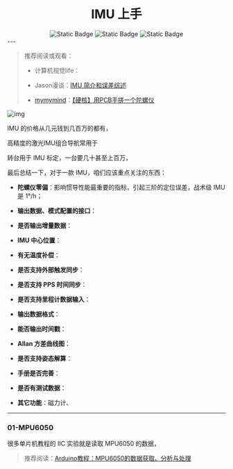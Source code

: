 <div align="center">
    <a name="Top"></a>
	<h1>IMU 上手</h1>
    <img alt="Static Badge" src="https://img.shields.io/badge/QQ-1482275402-red">
    <img alt="Static Badge" src="https://img.shields.io/badge/%E5%BE%AE%E4%BF%A1-lizhengxiao99-green">
    <img alt="Static Badge" src="https://img.shields.io/badge/Email-dauger%40126.com-brown">
</div>
---

<br/>

> 推荐阅读或观看：
>
> * 计算机视觉life：
>
> * Jason漫谈：[IMU 简介和误差综述](https://zhuanlan.zhihu.com/p/659329350#/)
>
> * [mymymind](https://space.bilibili.com/37049168)：[【硬核】用PCB手搓一个陀螺仪](https://www.bilibili.com/video/BV15r421u72u)







![img](https://pic-bed-1316053657.cos.ap-nanjing.myqcloud.com/img/v2-404d6cc7825dbbb266d50e432d148acf_1440w.webp)







IMU 的价格从几元钱到几百万的都有，

高精度的激光IMU组合导航常用于



转台用于 IMU 标定，一台要几十甚至上百万，



最后总结一下，对于一款 IMU，咱们应该重点关注的东西：

* **陀螺仪零偏**：影响惯导性能最重要的指标，引起三阶的定位误差，战术级 IMU 是 1°/h；
* **输出数据、模式配置的接口**：
* **是否输出增量数据**：
* **IMU 中心位置**：
* **有无温度补偿**：

* **是否支持外部触发同步**：
* **是否支持 PPS 时间同步**：
* **是否支持里程计数据输入**：
* **输出数据格式**：
* **能否输出时间戳**：
* **Allan 方差曲线图**：
* **是否支持姿态解算**：
* **手册是否完善**：
* **是否有测试数据**：
* **其它功能**：磁力计、



---

### 01-MPU6050



很多单片机教程的 IIC 实验就是读取 MPU6050 的数据，

> 推荐阅读：[Arduino教程：MPU6050的数据获取、分析与处理](https://www.geek-workshop.com/thread-15392-1-1.html)

